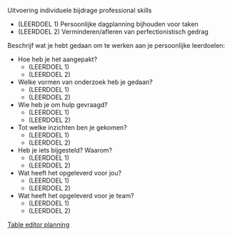 Uitvoering individuele bijdrage professional skills

- (LEERDOEL 1) Persoonlijke dagplanning bijhouden voor taken
- (LEERDOEL 2) Verminderen/afleren van perfectionistisch gedrag

Beschrijf wat je hebt gedaan om te werken aan je persoonlijke leerdoelen:
- Hoe heb je het aangepakt?
  - (LEERDOEL 1) 
  - (LEERDOEL 2) 
- Welke vormen van onderzoek heb je gedaan?
  - (LEERDOEL 1) 
  - (LEERDOEL 2) 
- Wie heb je om hulp gevraagd?
  - (LEERDOEL 1) 
  - (LEERDOEL 2) 
- Tot welke inzichten ben je gekomen?
  - (LEERDOEL 1) 
  - (LEERDOEL 2) 
- Heb je iets bijgesteld? Waarom?
  - (LEERDOEL 1) 
  - (LEERDOEL 2) 
- Wat heeft het opgeleverd voor jou?
  - (LEERDOEL 1) 
  - (LEERDOEL 2) 
- Wat heeft het opgeleverd voor je team?
  - (LEERDOEL 1) 
  - (LEERDOEL 2) 



[Table editor planning](https://www.tablesgenerator.com/markdown_tables) 
